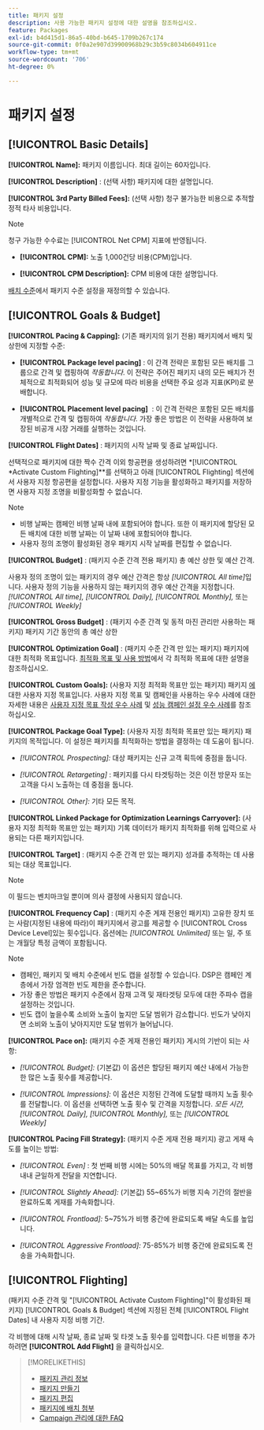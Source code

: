 ```yaml
---
title: 패키지 설정
description: 사용 가능한 패키지 설정에 대한 설명을 참조하십시오.
feature: Packages
exl-id: b4d415d1-86a5-40bd-b645-1709b267c174
source-git-commit: 0f0a2e907d39900968b29c3b59c8034b604911ce
workflow-type: tm+mt
source-wordcount: '706'
ht-degree: 0%

---
```


# 패키지 설정

## [!UICONTROL Basic Details]

**[!UICONTROL Name]:** 패키지 이름입니다. 최대 길이는 60자입니다.

**[!UICONTROL Description]**  : (선택 사항) 패키지에 대한 설명입니다.

**[!UICONTROL 3rd Party Billed Fees]:**  (선택 사항) 청구 불가능한 비용으로 추적할 정적 타사 비용입니다.

>[!NOTE]
>
>청구 가능한 수수료는 [!UICONTROL Net CPM] 지표에 반영됩니다.
* **[!UICONTROL CPM]:** 노출 1,000건당 비용(CPM)입니다.

* **[!UICONTROL CPM Description]:** CPM 비용에 대한 설명입니다.

[배치 수준](/help/dsp/campaign-management/placements/placement-settings.md)에서 패키지 수준 설정을 재정의할 수 있습니다.

## [!UICONTROL Goals & Budget]

**[!UICONTROL Pacing & Capping]:** (기존 패키지의 읽기 전용) 패키지에서 배치 및 상한에 지정할 수준:

* **[!UICONTROL Package level pacing]** : 이 간격 전략은 포함된 모든 배치를 그룹으로 간격 및 캡핑하여  *작동합니다*. 이 전략은 주어진 패키지 내의 모든 배치가 전체적으로 최적화되어 성능 및 규모에 따라 비용을 선택한 주요 성과 지표(KPI)로 분배합니다.

* **[!UICONTROL Placement level pacing]**  : 이 간격 전략은 포함된 모든 배치를 개별적으로 간격 및 캡핑하여  *작동합니다*. 가장 좋은 방법은 이 전략을 사용하여 보장된 비공개 시장 거래를 실행하는 것입니다.

**[!UICONTROL Flight Dates]** : 패키지의 시작 날짜 및 종료 날짜입니다.

선택적으로 패키지에 대한 짝수 간격 이외 항공편을 생성하려면 *[!UICONTROL *Activate Custom Flighting]**를 선택하고 아래 [!UICONTROL Flighting] 섹션에서 사용자 지정 항공편을 설정합니다. 사용자 지정 기능을 활성화하고 패키지를 저장하면 사용자 지정 조명을 비활성화할 수 없습니다.

>[!NOTE]
>
>* 비행 날짜는 캠페인 비행 날짜 내에 포함되어야 합니다. 또한 이 패키지에 할당된 모든 배치에 대한 비행 날짜는 이 날짜 내에 포함되어야 합니다.
> * 사용자 정의 조명이 활성화된 경우 패키지 시작 날짜를 편집할 수 없습니다.


**[!UICONTROL Budget]** : (패키지 수준 간격 전용 패키지) 총 예산 상한 및 예산 간격.

사용자 정의 조명이 있는 패키지의 경우 예산 간격은 항상 *[!UICONTROL All time]*&#x200B;입니다. 사용자 정의 기능을 사용하지 않는 패키지의 경우 예산 간격을 지정합니다. *[!UICONTROL All time],* *[!UICONTROL Daily],* *[!UICONTROL Monthly],* 또는 *[!UICONTROL Weekly]*

**[!UICONTROL Gross Budget]** : (패키지 수준 간격 및 동적 마진 관리만 사용하는 패키지) 패키지 기간 동안의 총 예산 상한

**[!UICONTROL Optimization Goal]**  : (패키지 수준 간격 만 있는 패키지) 패키지에 대한 최적화 목표입니다. [최적화 목표 및 사용 방법](/help/dsp/optimization/optimization-goals.md)에서 각 최적화 목표에 대한 설명을 참조하십시오.

**[!UICONTROL Custom Goals]:** (사용자 지정 최적화 목표만 있는 패키지) 패키지 [에 ](/help/dsp/optimization/custom-goal-about.md) 대한 사용자 지정 목표입니다. 사용자 지정 목표 및 캠페인을 사용하는 우수 사례에 대한 자세한 내용은 [사용자 지정 목표 작성 우수 사례](/help/dsp/optimization/custom-goal-best-practices.md) 및 [성능 캠페인 설정 우수 사례](/help/dsp/optimization/campaign-best-practices-performance.md)를 참조하십시오.

**[!UICONTROL Package Goal Type]:** (사용자 지정 최적화 목표만 있는 패키지) 패키지의 목적입니다. 이 설정은 패키지를 최적화하는 방법을 결정하는 데 도움이 됩니다.

* *[!UICONTROL Prospecting]:* 대상 패키지는 신규 고객 획득에 중점을 둡니다.

* *[!UICONTROL Retargeting]* : 패키지를 다시 타겟팅하는 것은 이전 방문자 또는 고객을 다시 노출하는 데 중점을 둡니다.

* *[!UICONTROL Other]:* 기타 모든 목적.

**[!UICONTROL Linked Package for Optimization Learnings Carryover]:** (사용자 지정 최적화 목표만 있는 패키지) 기록 데이터가 패키지 최적화를 위해 입력으로 사용되는 다른 패키지입니다.

**[!UICONTROL Target]**  : (패키지 수준 간격 만 있는 패키지) 성과를 추적하는 데 사용되는 대상 목표입니다.

>[!NOTE]
>
>이 필드는 벤치마크일 뿐이며 의사 결정에 사용되지 않습니다.

**[!UICONTROL Frequency Cap]**  : (패키지 수준 게재 전용인 패키지) 고유한 장치 또는 사람(지정된 내용에 따라)이 패키지에서 광고를 제공할 수  [!UICONTROL Cross Device Level]있는 횟수입니다. 옵션에는 *[!UICONTROL Unlimited]* 또는 일, 주 또는 개월당 특정 금액이 포함됩니다.

>[!NOTE]
>
>* 캠페인, 패키지 및 배치 수준에서 빈도 캡을 설정할 수 있습니다. DSP은 캠페인 계층에서 가장 엄격한 빈도 제한을 준수합니다.
>* 가장 좋은 방법은 패키지 수준에서 잠재 고객 및 재타겟팅 모두에 대한 주파수 캡을 설정하는 것입니다.
> * 빈도 캡이 높을수록 소비와 노출이 높지만 도달 범위가 감소합니다. 빈도가 낮아지면 소비와 노출이 낮아지지만 도달 범위가 늘어납니다.


**[!UICONTROL Pace on]:** (패키지 수준 게재 전용인 패키지) 게시의 기반이 되는 사항:

* *[!UICONTROL Budget]:*  (기본값) 이 옵션은 할당된 패키지 예산 내에서 가능한 한 많은 노출 횟수를 제공합니다.

* *[!UICONTROL Impressions]:* 이 옵션은 지정된 간격에 도달할 때까지 노출 횟수를 전달합니다. 이 옵션을 선택하면 노출 횟수 및 간격을 지정합니다. *모든 시간,* *[!UICONTROL Daily],* *[!UICONTROL Monthly],* 또는 *[!UICONTROL Weekly]*

**[!UICONTROL Pacing Fill Strategy]:** (패키지 수준 게재 전용 패키지) 광고 게재 속도를 높이는 방법:

* *[!UICONTROL Even]* : 첫 번째 비행 시에는 50%의 배달 목표를 가지고, 각 비행 내내 균일하게 전달을 지연합니다.

* *[!UICONTROL Slightly Ahead]:* (기본값) 55~65%가 비행 지속 기간의 절반을 완료하도록 게재를 가속화합니다.

* *[!UICONTROL Frontload]:* 5~75%가 비행 중간에 완료되도록 배달 속도를 높입니다.

* *[!UICONTROL Aggressive Frontload]:* 75-85%가 비행 중간에 완료되도록 전송을 가속화합니다.

## [!UICONTROL Flighting]

(패키지 수준 간격 및 &quot;[!UICONTROL Activate Custom Flighting]&quot;이 활성화된 패키지) [!UICONTROL Goals & Budget] 섹션에 지정된 전체 [!UICONTROL Flight Dates] 내 사용자 지정 비행 기간.

각 비행에 대해 시작 날짜, 종료 날짜 및 타겟 노출 횟수를 입력합니다. 다른 비행을 추가하려면 **[!UICONTROL Add Flight]** 을 클릭하십시오.

>[!MORELIKETHIS]
>
>* [패키지 관리 정보](package-about.md)
>* [패키지 만들기](package-create.md)
>* [패키지 편집](package-edit.md)
>* [패키지에 배치 첨부](package-attach-placement.md)
>* [Campaign 관리에 대한 FAQ](/help/dsp/campaign-management/campaign-management-faq.md)

